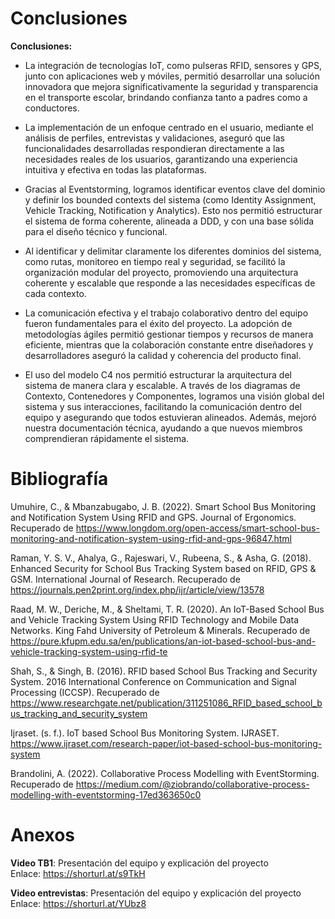 # Conclusiones
**Conclusiones:**

- La integración de tecnologías IoT, como pulseras RFID, sensores y GPS, junto con aplicaciones web y móviles, permitió desarrollar una solución innovadora que mejora significativamente la seguridad y transparencia en el transporte escolar, brindando confianza tanto a padres como a conductores.

- La implementación de un enfoque centrado en el usuario, mediante el análisis de perfiles, entrevistas y validaciones, aseguró que las funcionalidades desarrolladas respondieran directamente a las necesidades reales de los usuarios, garantizando una experiencia intuitiva y efectiva en todas las plataformas.

- Gracias al Eventstorming, logramos identificar eventos clave del dominio y definir los bounded contexts del sistema (como Identity Assignment, Vehicle Tracking, Notification y Analytics). Esto nos permitió estructurar el sistema de forma coherente, alineada a DDD, y con una base sólida para el diseño técnico y funcional.

- Al identificar y delimitar claramente los diferentes dominios del sistema, como rutas, monitoreo en tiempo real y seguridad, se facilitó la organización modular del proyecto, promoviendo una arquitectura coherente y escalable que responde a las necesidades específicas de cada contexto.

- La comunicación efectiva y el trabajo colaborativo dentro del equipo fueron fundamentales para el éxito del proyecto. La adopción de metodologías ágiles permitió gestionar tiempos y recursos de manera eficiente, mientras que la colaboración constante entre diseñadores y desarrolladores aseguró la calidad y coherencia del producto final.

- El uso del modelo C4 nos permitió estructurar la arquitectura del sistema de manera clara y escalable. A través de los diagramas de Contexto, Contenedores y Componentes, logramos una visión global del sistema y sus interacciones, facilitando la comunicación dentro del equipo y asegurando que todos estuvieran alineados. Además, mejoró nuestra documentación técnica, ayudando a que nuevos miembros comprendieran rápidamente el sistema. 



# Bibliografía

Umuhire, C., & Mbanzabugabo, J. B. (2022). Smart School Bus Monitoring and Notification System Using RFID and GPS. Journal of Ergonomics. Recuperado de https://www.longdom.org/open-access/smart-school-bus-monitoring-and-notification-system-using-rfid-and-gps-96847.html​

Raman, Y. S. V., Ahalya, G., Rajeswari, V., Rubeena, S., & Asha, G. (2018). Enhanced Security for School Bus Tracking System based on RFID, GPS & GSM. International Journal of Research. Recuperado de https://journals.pen2print.org/index.php/ijr/article/view/13578​

Raad, M. W., Deriche, M., & Sheltami, T. R. (2020). An IoT-Based School Bus and Vehicle Tracking System Using RFID Technology and Mobile Data Networks. King Fahd University of Petroleum & Minerals. Recuperado de https://pure.kfupm.edu.sa/en/publications/an-iot-based-school-bus-and-vehicle-tracking-system-using-rfid-te​

Shah, S., & Singh, B. (2016). RFID based School Bus Tracking and Security System. 2016 International Conference on Communication and Signal Processing (ICCSP). Recuperado de https://www.researchgate.net/publication/311251086_RFID_based_school_bus_tracking_and_security_system​

Ijraset. (s. f.). IoT based School Bus Monitoring System. IJRASET. https://www.ijraset.com/research-paper/iot-based-school-bus-monitoring-system


Brandolini, A. (2022). Collaborative Process Modelling with EventStorming. Recuperado de https://medium.com/@ziobrando/collaborative-process-modelling-with-eventstorming-17ed363650c0


# Anexos
**Video TB1**: Presentación del equipo y explicación del proyecto<br>
Enlace: https://shorturl.at/s9TkH

**Video entrevistas**: Presentación del equipo y explicación del proyecto<br>
Enlace: https://shorturl.at/YUbz8

